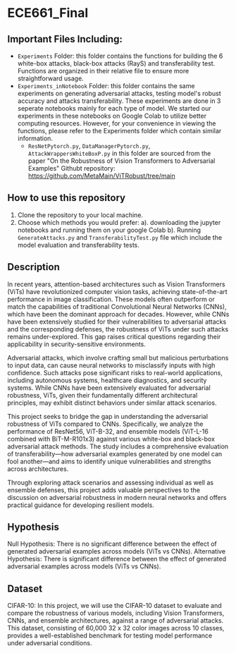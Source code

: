 # ECE661_Final

## Important Files Including:

- `Experiments` Folder: this folder contains the functions for building the 6 white-box attacks, black-box attacks (RayS) and transferability test. Functions are organized in their relative file to ensure more straightforward usage.
- `Experiments_inNotebook` Folder: this folder contains the same experiments on generating adversarial attacks, testing model's robust accuracy and attacks transferability. These experiments are done in 3 seperate notebooks mainly for each type of model. We started our experiments in these notebooks on Google Colab to utilize better computing resources. However, for your convenience in viewing the functions, please refer to the Experiments folder which contain similar information. 
  - `ResNetPytorch.py`, `DataManagerPytorch.py`, `AttackWrappersWhiteBoxP.py` in this folder are sourced from the paper  "On the Robustness of Vision Transformers to Adversarial Examples" Githubt repository: https://github.com/MetaMain/ViTRobust/tree/main
 
## How to use this repository
1. Clone the repository to your local machine. 
2. Choose which methods you would prefer: a). downloading the jupyter notebooks and running them on your google Colab b). Running `GenerateAttacks.py` and `TransferabilityTest.py` file which include the model evaluation and transferability tests. 
  
## Description
In recent years, attention-based architectures such as Vision Transformers (ViTs) have revolutionized computer vision tasks, achieving state-of-the-art performance in image classification. These models often outperform or match the capabilities of traditional Convolutional Neural Networks (CNNs), which have been the dominant approach for decades. However, while CNNs have been extensively studied for their vulnerabilities to adversarial attacks and the corresponding defenses, the robustness of ViTs under such attacks remains under-explored. This gap raises critical questions regarding their applicability in security-sensitive environments.

Adversarial attacks, which involve crafting small but malicious perturbations to input data, can cause neural networks to misclassify inputs with high confidence. Such attacks pose significant risks to real-world applications, including autonomous systems, healthcare diagnostics, and security systems. While CNNs have been extensively evaluated for adversarial robustness, ViTs, given their fundamentally different architectural principles, may exhibit distinct behaviors under similar attack scenarios.

This project seeks to bridge the gap in understanding the adversarial robustness of ViTs compared to CNNs. Specifically, we analyze the performance of ResNet56, ViT-B-32, and ensemble models (ViT-L-16 combined with BiT-M-R101x3) against various white-box and black-box adversarial attack methods. The study includes a comprehensive evaluation of transferability—how adversarial examples generated by one model can fool another—and aims to identify unique vulnerabilities and strengths across architectures.

Through exploring attack scenarios and assessing individual as well as ensemble defenses, this project adds valuable perspectives to the discussion on adversarial robustness in modern neural networks and offers practical guidance for developing resilient models.

## Hypothesis 
Null Hypothesis: There is no significant difference between the effect of generated adversarial examples across models (ViTs vs CNNs). 
Alternative Hypothesis: There is significant difference between the effect of generated adversarial examples across models (ViTs vs CNNs). 

## Dataset
CIFAR-10: In this project, we will use the CIFAR-10 dataset to evaluate and compare the robustness of various models, including Vision Transformers, CNNs, and ensemble architectures, against a range of adversarial attacks. This dataset, consisting of 60,000 32 x 32 color images across 10 classes, provides a well-established benchmark for testing model performance under adversarial conditions. 
